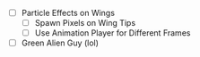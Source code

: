 - [ ] Particle Effects on Wings
	- [ ] Spawn Pixels on Wing Tips
	- [ ] Use Animation Player for Different Frames
- [ ]  Green Alien Guy (lol)